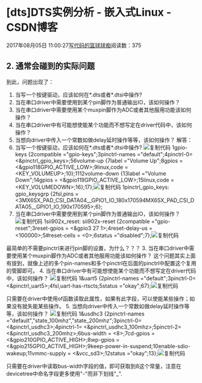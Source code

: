 
# [dts]DTS实例分析 - 嵌入式Linux - CSDN博客

2017年08月05日 11:00:27[写代码的篮球球痴](https://me.csdn.net/weiqifa0)阅读数：375


## 2. 通常会碰到的实际问题
到此，问题出现了：
1. 当写一个按键驱动，应该如何在*.dts或者*.dtsi中操作?
2. 当在串口driver中需要使用到某个pin脚作为普通输出IO，该如何操作？
3. 当在串口driver中需要使用某个muxpin脚作为ADC或者其他服用功能该如何操作？
4. 当在串口driver中有可能想使能某个功能而不想写定在driver代码中，该如何操作？
5. 当想向driver中传入一个常数如做delay延时操作等等，该如何操作？
解答：
1. 当写一个按键驱动，应该如何在*.dts或者*.dtsi中操作?
![复制代码](http://common.cnblogs.com/images/copycode.gif)
1gpio-keys {2compatible ="gpio-keys";3pinctrl-names ="default";4pinctrl-0= <&pinctrl_gpio_keys>;56volume-up {7label ="Volume Up";8gpios = <&gpio118GPIO_ACTIVE_LOW>;9linux,code = <KEY_VOLUMEUP>;10};1112volume-down {13label ="Volume Down";14gpios = <&gpio119GPIO_ACTIVE_LOW>;15linux,code = <KEY_VOLUMEDOWN>;16};17};![复制代码](http://common.cnblogs.com/images/copycode.gif)
1pinctrl_gpio_keys: gpio_keysgrp {2fsl,pins = <3MX6SX_PAD_CSI_DATA04__GPIO1_IO_180x170594MX6SX_PAD_CSI_DATA05__GPIO1_IO_190x170595>;6};
2. 当在串口driver中需要使用到某个pin脚作为普通输出IO，该如何操作？
![复制代码](http://common.cnblogs.com/images/copycode.gif)
1sii902x_reset: sii902x-reset {2compatible ="gpio-reset";3reset-gpios = <&gpio3 27 1>;4reset-delay-us = <100000>;5\#reset-cells = <0>;6status ="disabled";7};![复制代码](http://common.cnblogs.com/images/copycode.gif)

最简单的不需要pinctrl来进行pin脚的设置，为什么？？？
3. 当在串口driver中需要使用某个muxpin脚作为ADC或者其他服用功能该如何操作？
这个问题其实上面有提到，就像上述的多个pin-names和多个pinctrl在后面的pinctrl中配置这个复用的管脚即可。
4. 当在串口driver中有可能想使能某个功能而不想写定在driver代码中，该如何操作？
![复制代码](http://common.cnblogs.com/images/copycode.gif)
1&uart5 {2pinctrl-names ="default";3pinctrl-0= <&pinctrl_uart5>;4fsl,uart-has-rtscts;5status ="okay";67};![复制代码](http://common.cnblogs.com/images/copycode.gif)

只需要在driver中使用of函数读取此属性，如果有此字段，可以使能某些操作；如果没有就失能某些操作。
5. 当想向driver中传入一个常数如做delay延时操作等等，该如何操作？
![复制代码](http://common.cnblogs.com/images/copycode.gif)
1&usdhc3 {2pinctrl-names ="default","state_100mhz","state_200mhz";3pinctrl-0= <&pinctrl_usdhc3>;4pinctrl-1= <&pinctrl_usdhc3_100mhz>;5pinctrl-2= <&pinctrl_usdhc3_200mhz>;6bus-width = <8>;7cd-gpios = <&gpio210GPIO_ACTIVE_HIGH>;8wp-gpios = <&gpio215GPIO_ACTIVE_HIGH>;9keep-power-in-suspend;10enable-sdio-wakeup;11vmmc-supply = <&vcc_sd3>;12status ="okay";13};![复制代码](http://common.cnblogs.com/images/copycode.gif)

只需要在driver中读取bus-width字段的值，即可获取到8这个常量，注意在devicetree中命名字段更多使用"-"而非下划线"_".

